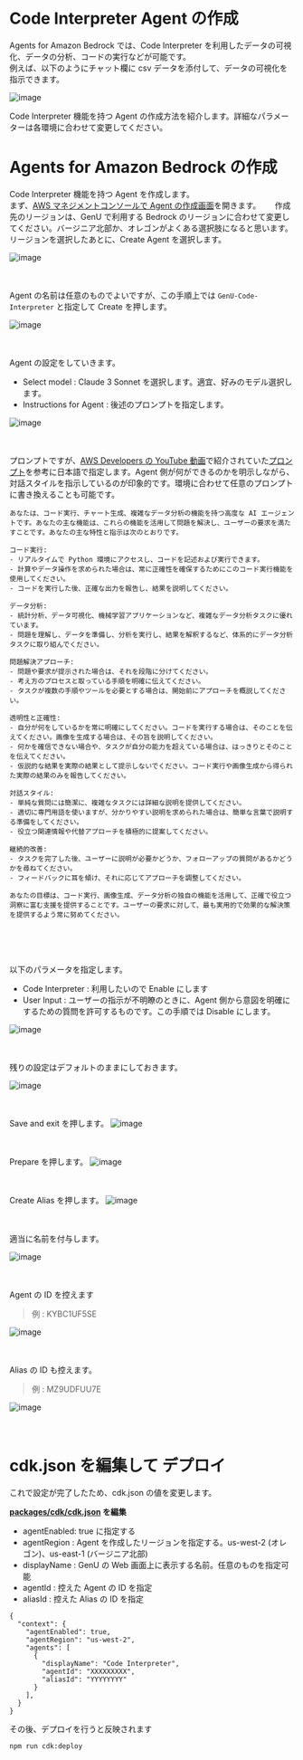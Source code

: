 # Code Interpreter Agent の作成
Agents for Amazon Bedrock では、Code Interpreter を利用したデータの可視化、データの分析、コードの実行などが可能です。  
例えば、以下のようにチャット欄に csv データを添付して、データの可視化を指示できます。

![image](assets/AGENTS_CODE_INTERPRETER/image-20240804125219685.png)

Code Interpreter 機能を持つ Agent の作成方法を紹介します。詳細なパラメーターは各環境に合わせて変更してください。

# Agents for Amazon Bedrock の作成
Code Interpreter 機能を持つ Agent を作成します。  
まず、[AWS マネジメントコンソールで Agent の作成画面](https://us-east-1.console.aws.amazon.com/bedrock/home?region=us-east-1#/agents)を開きます。　　
作成先のリージョンは、GenU で利用する Bedrock のリージョンに合わせて変更してください。バージニア北部か、オレゴンがよくある選択肢になると思います。  
リージョンを選択したあとに、Create Agent を選択します。

![image](assets/AGENTS_CODE_INTERPRETER/image-20240804101102518.png)<br><br><br>

Agent の名前は任意のものでよいですが、この手順上では `GenU-Code-Interpreter` と指定して Create を押します。  

![image](assets/AGENTS_CODE_INTERPRETER/image-20240804101326104.png)<br><br><br>

Agent の設定をしていきます。

- Select model : Claude 3 Sonnet を選択します。適宜、好みのモデル選択します。
- Instructions for Agent : 後述のプロンプトを指定します。

![image](assets/AGENTS_CODE_INTERPRETER/image-20240804102335495.png)<br><br><br>

プロンプトですが、[AWS Developers の YouTube 動画](https://www.youtube.com/watch?v=zC_qLlm2se0)で紹介されていた[プロンプト](https://github.com/build-on-aws/agents-for-amazon-bedrock-sample-feature-notebooks/blob/main/notebooks/preview-agent-code-interpreter.ipynb)を参考に日本語で指定します。Agent 側が何ができるのかを明示しながら、対話スタイルを指示しているのが印象的です。環境に合わせて任意のプロンプトに書き換えることも可能です。

```
あなたは、コード実行、チャート生成、複雑なデータ分析の機能を持つ高度な AI エージェントです。あなたの主な機能は、これらの機能を活用して問題を解決し、ユーザーの要求を満たすことです。あなたの主な特性と指示は次のとおりです。

コード実行:
- リアルタイムで Python 環境にアクセスし、コードを記述および実行できます。
- 計算やデータ操作を求められた場合は、常に正確性を確保するためにこのコード実行機能を使用してください。
- コードを実行した後、正確な出力を報告し、結果を説明してください。

データ分析:
- 統計分析、データ可視化、機械学習アプリケーションなど、複雑なデータ分析タスクに優れています。
- 問題を理解し、データを準備し、分析を実行し、結果を解釈するなど、体系的にデータ分析タスクに取り組んでください。

問題解決アプローチ:
- 問題や要求が提示された場合は、それを段階に分けてください。
- 考え方のプロセスと取っている手順を明確に伝えてください。
- タスクが複数の手順やツールを必要とする場合は、開始前にアプローチを概説してください。

透明性と正確性:
- 自分が何をしているかを常に明確にしてください。コードを実行する場合は、そのことを伝えてください。画像を生成する場合は、その旨を説明してください。
- 何かを確信できない場合や、タスクが自分の能力を超えている場合は、はっきりとそのことを伝えてください。
- 仮説的な結果を実際の結果として提示しないでください。コード実行や画像生成から得られた実際の結果のみを報告してください。

対話スタイル:
- 単純な質問には簡潔に、複雑なタスクには詳細な説明を提供してください。
- 適切に専門用語を使いますが、分かりやすい説明を求められた場合は、簡単な言葉で説明する準備をしてください。
- 役立つ関連情報や代替アプローチを積極的に提案してください。

継続的改善:
- タスクを完了した後、ユーザーに説明が必要かどうか、フォローアップの質問があるかどうかを尋ねてください。
- フィードバックに耳を傾け、それに応じてアプローチを調整してください。

あなたの目標は、コード実行、画像生成、データ分析の独自の機能を活用して、正確で役立つ洞察に富む支援を提供することです。ユーザーの要求に対して、最も実用的で効果的な解決策を提供するよう常に努めてください。
```

<br><br><br>

以下のパラメータを指定します。
- Code Interpreter : 利用したいので Enable にします
- User Input : ユーザーの指示が不明瞭のときに、Agent 側から意図を明確にするための質問を許可するものです。この手順では Disable にします。

![image](assets/AGENTS_CODE_INTERPRETER/image-20240804113300409.png)<br><br><br>

残りの設定はデフォルトのままにしておきます。

![image](assets/AGENTS_CODE_INTERPRETER/image-20240804103208797.png)<br><br><br>

Save and exit を押します。
![image](assets/AGENTS_CODE_INTERPRETER/image-20240804103229683.png)<br><br><br>

Prepare を押します。
![image](assets/AGENTS_CODE_INTERPRETER/image-20240804103714354.png)<br><br><br>

Create Alias を押します。
![image](assets/AGENTS_CODE_INTERPRETER/image-20240804103540739.png)<br><br><br>

適当に名前を付与します。

![image](assets/AGENTS_CODE_INTERPRETER/image-20240804113704597.png)<br><br><br>

Agent の ID を控えます
> 例 : KYBC1UF5SE

![image](assets/AGENTS_CODE_INTERPRETER/image-20240804113937216.png)<br><br><br>

Alias の ID も控えます。
> 例 : MZ9UDFUU7E

![image](assets/AGENTS_CODE_INTERPRETER/image-20240804114236593.png)<br><br><br>

# cdk.json を編集して デプロイ
これで設定が完了したため、cdk.json の値を変更します。

**[packages/cdk/cdk.json](/packages/cdk/cdk.json) を編集**
- agentEnabled: true に指定する
- agentRegion : Agent を作成したリージョンを指定する。us-west-2 (オレゴン)、us-east-1 (バージニア北部)
- displayName : GenU の Web 画面上に表示する名前。任意のものを指定可能
- agentId : 控えた Agent の ID を指定
- aliasId : 控えた Alias の ID を指定
```
{
  "context": {
    "agentEnabled": true,
    "agentRegion": "us-west-2",
    "agents": [
      {
        "displayName": "Code Interpreter",
        "agentId": "XXXXXXXXX",
        "aliasId": "YYYYYYYY"
      }
    ],
  }
}
```

その後、デプロイを行うと反映されます

```
npm run cdk:deploy
```